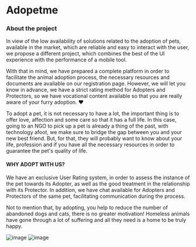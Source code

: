 # Adopetme
### About the project
In view of the low availability of solutions related to the adoption of pets, available in the market, which are reliable and easy to interact with the user, we propose a different project, which combines the best of the UI experience with the performance of a mobile tool.

With that in mind, we have prepared a complete platform in order to facilitate the animal adoption process, the necessary resources and documents are available on our registration page. However, we will let you know in advance, we have a strict rating method for Adopters and Protectors, so we have vocational content available so that you are really aware of your furry adoption. ❤️

To adopt a pet, it is not necessary to have a lot, the important thing is to offer love, affection and some care so that it has a full life. In this case, going to an NGO to pick up a pet is already a thing of the past, with technology afoot, we make sure to bridge the gap between you and your new best friend. But, for that, they will probably want to know about your life, profession and if you have all the necessary resources in order to guarantee the pet's quality of life.
#### WHY ADOPT WITH US?
We have an exclusive User Rating system, in order to assess the instance of the pet towards its Adopter, as well as the good treatment in the relationship with its Protector. In addition, we have chat available for Adopters and Protectors of the same pet, facilitating communication during the process.

Not to mention that, by adopting, you help to reduce the number of abandoned dogs and cats, there is no greater motivation! Homeless animals have gone through a lot of suffering and all they need is a home to be truly happy.

![image](https://user-images.githubusercontent.com/55409956/151469549-eb23d8c0-0db7-4db9-bd55-70b2aefba060.png)
![image](https://user-images.githubusercontent.com/55409956/151469799-7dc46195-c726-4a3d-bd29-18b6ef93442c.png)
